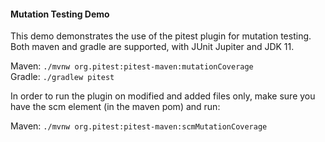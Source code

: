 #### Mutation Testing Demo

This demo demonstrates the use of the pitest plugin for mutation testing.
Both maven and gradle are supported, with JUnit Jupiter and JDK 11.

Maven: `./mvnw org.pitest:pitest-maven:mutationCoverage`
<br>
Gradle: `./gradlew pitest`

In order to run the plugin on modified and added files only, make sure you have the scm element (in the maven pom) and run:

Maven: `./mvnw org.pitest:pitest-maven:scmMutationCoverage`